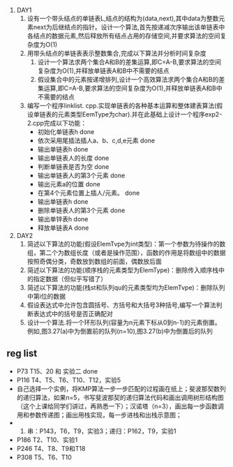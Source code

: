 1. DAY1
   1. 设有一个带头结点的单链表L,结点的结构为(data,next),其中data为整数元素next为后继结点的指针。设计一个算法,首先按递减次序输出该单链表中各结点的数据元素,然后释放所有结点占用的存储空间,并要求算法的空间复杂度为O(1)
   2. 用带头结点的单链表表示整数集合,完成以下算法并分析时间复杂度
      1. 设计一个算法求两个集合A和B的差集运算,即C=A-B,要求算法的空间复杂度为O(1),并释放单链表A和B中不需要的结点
      2. 假设集合中的元素按递增排列,设计一个高效算法求两个集合A和B的差集运算,即C=A-B,要求算法的空间复杂度为O(1),并释放单链表A和B中不需要的结点
   3. 编写一个程序linklist. cpp.实现单链表的各种基本运算和整体建表算法(假设单链表的元素类型EemType为char).并在此基础上设计一个程序exp2-2.cpp完成以下功能：
      * 初始化单链表h  done
      * 依次采用尾插法插人a、b、c,d,e元素 done
      * 输出单链表h done
      * 输出单链表人的长度 done
      * 判断单链表是否为空 done
      * 输出单链表人的第3个元素 done
      * 输出元素a的位置 done
      * 在第4个元素位置上插人/元素。 done
      * 输出单链表h done
      * 删除单链表人的第3个元素 done
      * 输出单锌表h done
      * 释放单链表A done
2. DAY2
   1. 简述以下算法的功能(假设ElemTvpe为int类型)：第一个参数为待操作的数组，第二个为数组长度（或者是操作范围），函数的作用是将数组中的数据按照奇偶分类，奇数放到数组的前面，偶数放后面
   2. 简述以下算法的功能(顺序栈的元素类型为ElemType)：删除传入顺序栈中的指定数据（但似乎写错了）
   3. 简述以下算法的功能(栈st和队列qu的元素类型均为ElemTvpe)：删除队列中第i位的数据
   4. 假设表达式中允许包含圆括号、方括号和大括号3种括号,编写一个算法判断表达式中的括号是否正确配对
   5. 设计一个算法.将一个环形队列(容量为n元素下标从0到n-1)的元素倒置。例如,图3.27(a)中为倒置前的队列(n=10),图3.27(b)中为倒置后的队列

## reg list

* P73 T15、20 和 实验二 done
* P116 T4、T5、T6、T10、T12，实验5
* 自己选择一个实例，将KMP算法一步一步匹配的过程画在纸上；斐波那契数列的递归算法，如果n=5，书写斐波那契的递归算法代码和画出调用树形结构图（这个上课给同学们讲过，再熟悉一下）；汉诺塔（n=3），画出每一步函数调用和参数传递图；画出用栈实现，每一步进栈和出栈示意图；
* 1. 串：P143，T6，T9，实验3；递归：P162，T9，实验1
* P186 T2、T10、实验1
* P246 T4、T8、T9和T18
* P308  T5、T6、T10